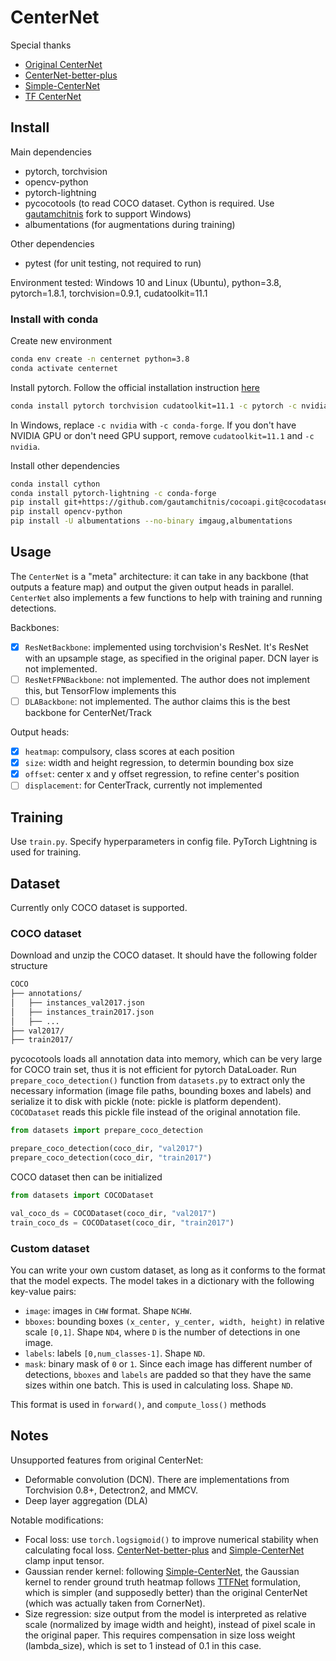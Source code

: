 # CenterNet

Special thanks

- [Original CenterNet](https://github.com/xingyizhou/CenterNet)
- [CenterNet-better-plus](https://github.com/lbin/CenterNet-better-plus)
- [Simple-CenterNet](https://github.com/developer0hye/Simple-CenterNet)
- [TF CenterNet](https://github.com/tensorflow/models/tree/master/research/object_detection)

## Install

Main dependencies

- pytorch, torchvision
- opencv-python
- pytorch-lightning
- pycocotools (to read COCO dataset. Cython is required. Use [gautamchitnis](https://github.com/gautamchitnis/cocoapi) fork to support Windows)
- albumentations (for augmentations during training)

Other dependencies

- pytest (for unit testing, not required to run)

Environment tested: Windows 10 and Linux (Ubuntu), python=3.8, pytorch=1.8.1, torchvision=0.9.1, cudatoolkit=11.1

### Install with conda

Create new environment

```bash
conda env create -n centernet python=3.8
conda activate centernet
```

Install pytorch. Follow the official installation instruction [here](https://pytorch.org/)

```bash
conda install pytorch torchvision cudatoolkit=11.1 -c pytorch -c nvidia
```

In Windows, replace `-c nvidia` with `-c conda-forge`. If you don't have NVIDIA GPU or don't need GPU support, remove `cudatoolkit=11.1` and `-c nvidia`.

Install other dependencies

```bash
conda install cython
conda install pytorch-lightning -c conda-forge
pip install git+https://github.com/gautamchitnis/cocoapi.git@cocodataset-master#subdirectory=PythonAPI
pip install opencv-python
pip install -U albumentations --no-binary imgaug,albumentations
```

## Usage

The `CenterNet` is a "meta" architecture: it can take in any backbone (that outputs a feature map) and output the given output heads in parallel. `CenterNet` also implements a few functions to help with training and running detections.

Backbones:

- [x] `ResNetBackbone`: implemented using torchvision's ResNet. It's ResNet with an upsample stage, as specified in the original paper. DCN layer is not implemented.
- [ ] `ResNetFPNBackbone`: not implemented. The author does not implement this, but TensorFlow implements this
- [ ] `DLABackbone`: not implemented. The author claims this is the best backbone for CenterNet/Track

Output heads:

- [x] `heatmap`: compulsory, class scores at each position
- [x] `size`: width and height regression, to determin bounding box size
- [x] `offset`: center x and y offset regression, to refine center's position
- [ ] `displacement`: for CenterTrack, currently not implemented

## Training

Use `train.py`. Specify hyperparameters in config file. PyTorch Lightning is used for training.

## Dataset

Currently only COCO dataset is supported.

### COCO dataset

Download and unzip the COCO dataset. It should have the following folder structure

```bash
COCO
├── annotations/
│   ├── instances_val2017.json
│   ├── instances_train2017.json
│   ├── ...
├── val2017/
├── train2017/
```

pycocotools loads all annotation data into memory, which can be very large for COCO train set, thus it is not efficient for pytorch DataLoader. Run `prepare_coco_detection()` function from `datasets.py` to extract only the necessary information (image file paths, bounding boxes and labels) and serialize it to disk with pickle (note: pickle is platform dependent). `COCODataset` reads this pickle file instead of the original annotation file.

```python
from datasets import prepare_coco_detection

prepare_coco_detection(coco_dir, "val2017")
prepare_coco_detection(coco_dir, "train2017")
```

COCO dataset then can be initialized

```python
from datasets import COCODataset

val_coco_ds = COCODataset(coco_dir, "val2017")
train_coco_ds = COCODataset(coco_dir, "train2017")
```

### Custom dataset

You can write your own custom dataset, as long as it conforms to the format that the model expects. The model takes in a dictionary with the following key-value pairs:

- `image`: images in `CHW` format. Shape `NCHW`.
- `bboxes`: bounding boxes `(x_center, y_center, width, height)` in relative scale `[0,1]`. Shape `ND4`, where `D` is the number of detections in one image.
- `labels`: labels `[0,num_classes-1]`. Shape `ND`.
- `mask`: binary mask of `0` or `1`. Since each image has different number of detections, `bboxes` and `labels` are padded so that they have the same sizes within one batch. This is used in calculating loss. Shape `ND`.

This format is used in `forward()`, and `compute_loss()` methods

## Notes

Unsupported features from original CenterNet:

- Deformable convolution (DCN). There are implementations from Torchvision 0.8+, Detectron2, and MMCV.
- Deep layer aggregation (DLA)

Notable modifications:

- Focal loss: use `torch.logsigmoid()` to improve numerical stability when calculating focal loss. [CenterNet-better-plus](https://github.com/lbin/CenterNet-better-plus) and [Simple-CenterNet](https://github.com/developer0hye/Simple-CenterNet) clamp input tensor.
- Gaussian render kernel: following [Simple-CenterNet](https://github.com/developer0hye/Simple-CenterNet), the Gaussian kernel to render ground truth heatmap follows [TTFNet](https://arxiv.org/abs/1909.00700) formulation, which is simpler (and supposedly better) than the original CenterNet (which was actually taken from CornerNet).
- Size regression: size output from the model is interpreted as relative scale (normalized by image width and height), instead of pixel scale in the original paper. This requires compensation in size loss weight (lambda_size), which is set to 1 instead of 0.1 in this case.
